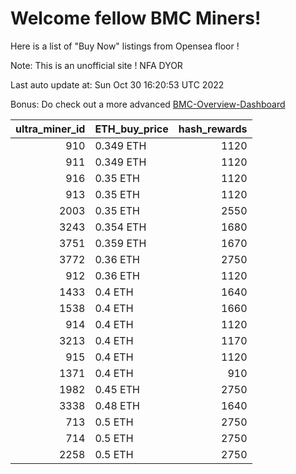 # Welcome fellow BMC Miners!
Here is a list of "Buy Now" listings from Opensea floor !

Note: This is an unofficial site ! NFA DYOR

Last auto update at: Sun Oct 30 16:20:53 UTC 2022

Bonus: Do check out a more advanced [BMC-Overview-Dashboard](https://dune.com/defifunk/BMC-Overview-Dashboard)


|   ultra_miner_id | ETH_buy_price   |   hash_rewards |
|-----------------:|:----------------|---------------:|
|              910 | 0.349 ETH       |           1120 |
|              911 | 0.349 ETH       |           1120 |
|              916 | 0.35 ETH        |           1120 |
|              913 | 0.35 ETH        |           1120 |
|             2003 | 0.35 ETH        |           2550 |
|             3243 | 0.354 ETH       |           1680 |
|             3751 | 0.359 ETH       |           1670 |
|             3772 | 0.36 ETH        |           2750 |
|              912 | 0.36 ETH        |           1120 |
|             1433 | 0.4 ETH         |           1640 |
|             1538 | 0.4 ETH         |           1660 |
|              914 | 0.4 ETH         |           1120 |
|             3213 | 0.4 ETH         |           1170 |
|              915 | 0.4 ETH         |           1120 |
|             1371 | 0.4 ETH         |            910 |
|             1982 | 0.45 ETH        |           2750 |
|             3338 | 0.48 ETH        |           1640 |
|              713 | 0.5 ETH         |           2750 |
|              714 | 0.5 ETH         |           2750 |
|             2258 | 0.5 ETH         |           2750 |